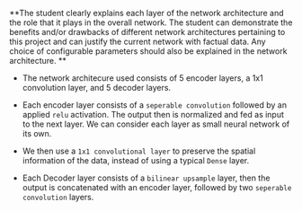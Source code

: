 **The student clearly explains each layer of the network architecture and the role that it plays in the overall network. The student can demonstrate the benefits and/or drawbacks of different network architectures pertaining to this project and can justify the current network with factual data. Any choice of configurable parameters should also be explained in the network architecture. **

- The network architecure used consists of 5 encoder layers, a 1x1 convolution layer, and 5 decoder layers.

- Each encoder layer consists of a `seperable convolution` followed by an applied `relu` activation. The output then is normalized and fed as input to the next layer. We can consider each layer as small neural network of its own.

- We then use a `1x1 convolutional layer` to preserve the spatial information of the data, instead of using a typical `Dense` layer.

- Each Decoder layer consists of a `bilinear upsample` layer, then the output is concatenated with an encoder layer, followed by two `seperable convolution` layers.





